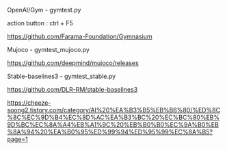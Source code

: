 <install>

OpenAI/Gym - gymtest.py

action button : ctrl + F5

https://github.com/Farama-Foundation/Gymnasium


Mujoco - gymtest_mujoco.py

https://github.com/deepmind/mujoco/releases


Stable-baselines3 - gymtest_stable.py

https://github.com/DLR-RM/stable-baselines3

<blog>
  
https://cheeze-soong2.tistory.com/category/AI%20%EA%B3%B5%EB%B6%80/%ED%8C%8C%EC%9D%B4%EC%8D%AC%EA%B3%BC%20%EC%BC%80%EB%9D%BC%EC%8A%A4%EB%A1%9C%20%EB%B0%B0%EC%9A%B0%EB%8A%94%20%EA%B0%95%ED%99%94%ED%95%99%EC%8A%B5?page=1
